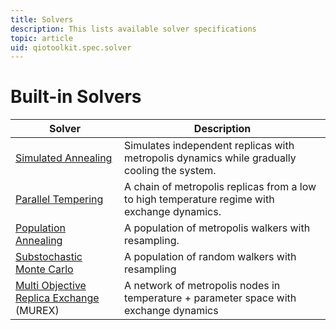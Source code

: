 ```yaml
---
title: Solvers
description: This lists available solver specifications
topic: article
uid: qiotoolkit.spec.solver
---
```


Built-in Solvers
================

| Solver | Description |
| ------ | ----------- |
| [Simulated Annealing](../../spec/solver/simulated-annealing.md) | Simulates independent replicas with metropolis dynamics while gradually cooling the system. |
| [Parallel Tempering](../../spec/solver/parallel-tempering.md) | A chain of metropolis replicas from a low to high temperature regime with exchange dynamics. |
| [Population Annealing](../../spec/solver/population-annealing.md) | A population of metropolis walkers with resampling. |
| [Substochastic Monte Carlo](../../spec/solver/substochastic-monte-carlo.md) | A population of random walkers with resampling |
| [Multi Objective Replica Exchange](../../spec/solver/murex.md) <br/> (MUREX) | A network of metropolis nodes in temperature + parameter space with exchange dynamics |

